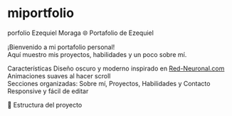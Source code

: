 # miportfolio
porfolio Ezequiel Moraga
🌐 Portafolio de Ezequiel

¡Bienvenido a mi portafolio personal!  
Aquí muestro mis proyectos, habilidades y un poco sobre mí.

Características
Diseño oscuro y moderno inspirado en [Red-Neuronal.com](https://red-neuronal.com/)  
Animaciones suaves al hacer scroll  
Secciones organizadas: Sobre mí, Proyectos, Habilidades y Contacto  
Responsive y fácil de editar

📂 Estructura del proyecto

